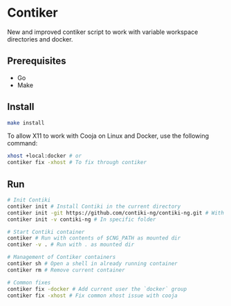 # Contiker

New and improved contiker script to work with variable workspace directories and docker.

## Prerequisites

- Go
- Make

## Install

```bash
make install
```

To allow X11 to work with Cooja on Linux and Docker, use the following command:
```bash
xhost +local:docker # or
contiker fix -xhost # To fix through contiker
```

## Run

```bash
# Init Contiki
contiker init # Install Contiki in the current directory
contiker init -git https://github.com/contiki-ng/contiki-ng.git # With specific git
contiker init -v contiki-ng # In specific folder

# Start Contiki container
contiker # Run with contents of $CNG_PATH as mounted dir
contiker -v . # Run with . as mounted dir

# Management of Contiker containers
contiker sh # Open a shell in already running container
contiker rm # Remove current container

# Common fixes
contiker fix -docker # Add current user the `docker` group
contiker fix -xhost # Fix common xhost issue with cooja
```
